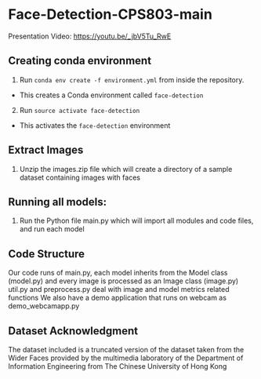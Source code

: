 # Face-Detection-CPS803-main
Presentation Video: https://youtu.be/_jbV5Tu_RwE


## Creating conda environment
1. Run `conda env create -f environment.yml` from inside the repository.
  - This creates a Conda environment called `face-detection`
2. Run `source activate face-detection`
  - This activates the `face-detection` environment

## Extract Images
1. Unzip the images.zip file which will create a directory of a sample dataset containing images with faces

## Running all models:
1. Run the Python file main.py which will import all modules and code files, and run each model

## Code Structure
Our code runs of main.py, each model inherits from the Model class (model.py) and every image is processed as an Image class (image.py)
util.py and preprocess.py deal with image and model metrics related functions
We also have a demo application that runs on webcam as demo_webcamapp.py

## Dataset Acknowledgment
The dataset included is a truncated version of the dataset taken from the Wider Faces provided by the multimedia laboratory of the Department of Information Engineering from The Chinese University of Hong Kong
